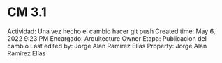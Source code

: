 # CM 3.1

Actividad: Una vez hecho el cambio hacer git push
Created time: May 6, 2022 9:23 PM
Encargado: Arquitecture Owner
Etapa: Publicacion del cambio
Last edited by: Jorge Alan Ramírez Elías
Property: Jorge Alan Ramírez Elías